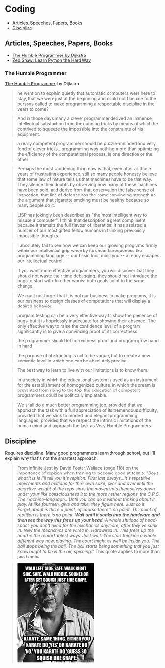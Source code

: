 # Coding

* [Articles, Speeches, Papers, Books](#general)
* [Discipline](#discipline)

## Articles, Speeches, Papers, Books <a name="general"></a>

* [The Humble Programmer by Dijkstra](#humbleprogrammer)
* [Zed Shaw: Learn Python the Hard Way](https://learnpythonthehardway.org/book/intro.html)

### The Humble Programmer <a name= "humbleprogrammer"></a>
[The Humble Programmer](https://www.cs.utexas.edu/users/EWD/ewd03xx/EWD340.PDF) by Dijkstra 

> he went on to explain quietly that automatic computers were here to stay, that we were just at the beginning and could not I be one fo the persons called to make programming a respectable discipline in the years to come?

> And in those days many a clever programmer derived an immense intellectual satisfaction from the cunning tricks by means of which he contrived to squeeze the impossible into the constraints of his equipment.

> a really competent programmer should be puzzle-mninded and very fond of clever tricks...programming was nothing more than optimizing the efficiency of the computational process, in one direction or the other

> Perhaps the most saddening thing now is that, even after all those years of frustrating experience, still so many people honestly believe that some law of nature tells us that machines have to be that way. They silence their doubts by observing how many of these machines have been sold, and derive from that observation the false sense of inspection, that line of defense has the same convincing strength as the argument that cigarette smoking must be healthy because so many people do it.

> LISP has jokingly been described as "the most intelligent way to misuse a computer". I think that description a great compliment because it tramsits the full flavour of liberation: it has assisted a number of our most gifted fellow humans in thinking previously impossible thoughts.

> I absolutely fail to see how we can keep our growing programs firmly within our intellectual grip when by its sheer baroqueness the programming language -- our basic tool, mind you!-- already escapes our intellectual control.

> If you want more effective programmers, you will discover that they should not waste their time debugging, they should not introduce the bugs to start with. In other words: both goals point to the same change.

> We must not forget that it is not our business to make programs, it is our business to design classes of computations that will display a desired behavior.

> program testing can be a very effective way to show the presence of bugs, but it is hopelessly inadequate for showing their absence. The only effective way to raise the confidence level of a program significantly is to give a convincing proof of its correctness.

> the programmer should let correctness proof and program grow hand in hand

> the purpose of abstracting is not to be vague, but to create a new semantic level in which one can be absolutely precise

> The best way to learn to live with our limitations is to know them. 

> In a society in which the educational system is used as an instrument for the establishment of homogenized culture, in which the cream is prevented from rising to the top, the education of competent programmers could be politically implatable.

> We shall do a much better programming job, provided that we approach the task with a full appreciation of its tremendous difficulty, provided that we stick to modest and elegant programming languages, provided that we respect the intrinsic limitations of the human mind and approach the task as Very Humble Programmers.

## Discipline <a name="discipline"></a>
Requires discipline. Many good programmers learn through school, but I'll explain why that's not the smartest approach.

> From Infinite Jest by David Foster Wallace (page 118) on the importance of repition when training to become good at tennis: "*Boys, what it is is I'll tell you it's repition. First last always...it's repetitive movements and motions for their own sake, over and over until the accretive weight of the reps sinks the movements themselves down under your like consciousness into the more nether regions, the C.P.S. The machine-language...Until you can do it without thnking about it, play. At like fourteen, give and take, they figure here. Just do it. Forget about is there a point, of course there's no point. The point of reptition is there is no point. **Wait until it soaks into the hardware and then see the way this frees up your head**. A whole shitload of head-space you don't need for the mechanics anymore, after they've sunk in. Now the mechanics are wired in. Hardwired in. This frees up the head in the remarkablest ways. Just wait. You start thinking a whole different way now, playing. The court might as well be inside you. The ball stops being the ball. The ball starts being something that you just know ought to be in the air, spinning.*" This quote applies to more than just tennis.

> ![Mr. Miyagi](assets/nomiddle.jpg)